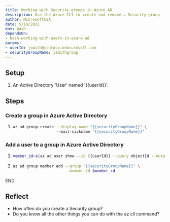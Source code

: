 ```yaml
---
title: Working with Security groups in Azure AD
description: Use the Azure CLI to create and remove a Security group
author: MicrosoftCSA
date: 5/19/2022
env: bash
dependsOn:
- bash-working-with-users-in-azure-ad
params:
- userId: jsmith@contoso.onmicrosoft.com
- securityGroupName: jsmithgroup
---
```


## Setup

1. An Active Directory 'User' named '{{userId}}'.

## Steps

### Create a group in Azure Active Directory

1. ```bash
   az ad group create --display-name "{{securityGroupName}}" \ 
                      --mail-nickname "{{securityGroupName}}"
   ```

### Add a user to a group in Azure Active Directory

1. ```bash
   member_id=$(az ad user show --id {{userId}} --query objectId --output tsv)
   ```

2. ```bash
   az ad group member add --group "{{securityGroupName}}" \
                          --member-id $member_id
   ```

END

## Reflect

- How often do you create a Security group?
- Do you know all the other things you can do with the az cli command?
